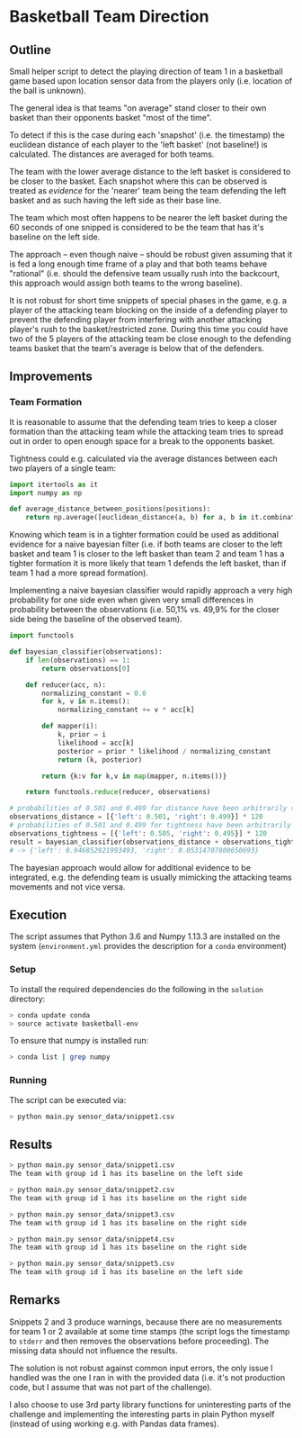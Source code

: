 # Basketball Team Direction

## Outline

Small helper script to detect the playing direction of team 1 in a basketball game based upon location sensor data from the players only (i.e. location of the ball is unknown).

The general idea is that teams "on average" stand closer to their own basket than their opponents basket "most of the time".

To detect if this is the case during each 'snapshot' (i.e. the timestamp) the euclidean distance of each player to the 'left basket' (not baseline!) is calculated. The distances are averaged for both teams.

The team with the lower average distance to the left basket is considered to be closer to the basket. Each snapshot where this can be observed is treated as *evidence* for the 'nearer' team being the team defending the left basket and as such having the left side as their base line.

The team which most often happens to be nearer the left basket during the 60 seconds of one snipped is considered to be the team that has it's baseline on the left side.

The approach – even though naive – should be robust given assuming that it is fed a long enough time frame of a play and that both teams behave "rational" (i.e. should the defensive team usually rush into the backcourt, this approach would assign both teams to the wrong baseline).

It is not robust for short time snippets of special phases in the game, e.g. a player of the attacking team blocking on the inside of a defending player to prevent the defending player from interfering with another attacking player's rush to the basket/restricted zone. During this time you could have two of the 5 players of the attacking team be close enough to the defending teams basket that the team's average is below that of the defenders.

## Improvements

### Team Formation

It is reasonable to assume that the defending team tries to keep a closer formation than the attacking team while the attacking team tries to spread out in order to open enough space for a break to the opponents basket.

Tightness could e.g. calculated via the average distances between each two players of a single team:

```Python
import itertools as it
import numpy as np

def average_distance_between_positions(positions):
    return np.average([euclidean_distance(a, b) for a, b in it.combinations(positions, 2)])
```

Knowing which team is in a tighter formation could be used as additional evidence for a naive bayesian filter (i.e. if both teams are closer to the left basket and team 1 is closer to the left basket than team 2 and team 1 has a tighter formation it is more likely that team 1 defends the left basket, than if team 1 had a more spread formation).

Implementing a naive bayesian classifier would rapidly approach a very high probability for one side even when given very small differences in probability between the observations (i.e. 50,1% vs. 49,9% for the closer side being the baseline of the observed team).

```Python
import functools

def bayesian_classifier(observations):
    if len(observations) == 1:
        return observations[0]

    def reducer(acc, n):
        normalizing_constant = 0.0
        for k, v in n.items():
            normalizing_constant += v * acc[k]

        def mapper(i):
            k, prior = i
            likelihood = acc[k]
            posterior = prior * likelihood / normalizing_constant
            return (k, posterior)

        return {k:v for k,v in map(mapper, n.items())}

    return functools.reduce(reducer, observations)

# probabilities of 0.501 and 0.499 for distance have been arbitrarily set
observations_distance = [{'left': 0.501, 'right': 0.499}] * 120
# probabilities of 0.501 and 0.499 for tightness have been arbitrarily set
observations_tightness = [{'left': 0.505, 'right': 0.495}] * 120
result = bayesian_classifier(observations_distance + observations_tightness)
# -> {'left': 0.946852921993493, 'right': 0.05314707800650693}
```

The bayesian approach would allow for additional evidence to be integrated, e.g. the defending team is usually mimicking the attacking teams movements and not vice versa.

## Execution

The script assumes that Python 3.6 and Numpy 1.13.3 are installed on the system (`environment.yml` provides the description for a `conda` environment)

### Setup

To install the required dependencies do the following in the `solution` directory:

```bash
> conda update conda
> source activate basketball-env
```

To ensure that numpy is installed run:

```bash
> conda list | grep numpy
```

### Running

The script can be executed via:

```bash
> python main.py sensor_data/snippet1.csv
```

## Results

```bash
> python main.py sensor_data/snippet1.csv
The team with group id 1 has its baseline on the left side

> python main.py sensor_data/snippet2.csv
The team with group id 1 has its baseline on the right side

> python main.py sensor_data/snippet3.csv
The team with group id 1 has its baseline on the right side

> python main.py sensor_data/snippet4.csv
The team with group id 1 has its baseline on the right side

> python main.py sensor_data/snippet5.csv
The team with group id 1 has its baseline on the left side
```

## Remarks

Snippets 2 and 3 produce warnings, because there are no measurements for team 1 or 2 available at some time stamps (the script logs the timestamp to `stderr` and then removes the observations before proceeding). The missing data should not influence the results.

The solution is not robust against common input errors, the only issue I handled was the one I ran in with the provided data (i.e. it's not production code, but I assume that was not part of the challenge).

I also choose to use 3rd party library functions for uninteresting parts of the challenge and implementing the interesting parts in plain Python myself (instead of using working e.g. with Pandas data frames).